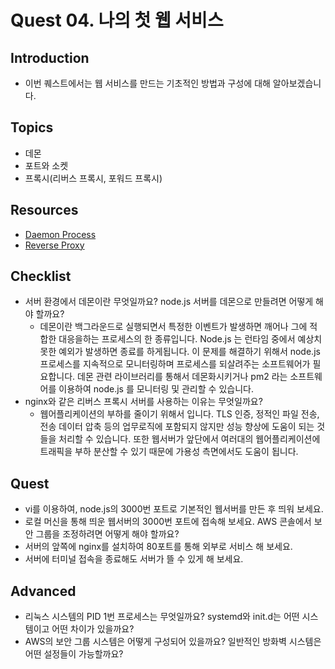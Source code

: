 # Quest 04. 나의 첫 웹 서비스

## Introduction
* 이번 퀘스트에서는 웹 서비스를 만드는 기초적인 방법과 구성에 대해 알아보겠습니다.

## Topics
* 데몬
* 포트와 소켓
* 프록시(리버스 프록시, 포워드 프록시)

## Resources
* [Daemon Process](https://www.quora.com/What-is-a-daemon-process-in-Linux)
* [Reverse Proxy](https://www.nginx.com/resources/glossary/reverse-proxy-server/)

## Checklist
* 서버 환경에서 데몬이란 무엇일까요? node.js 서버를 데몬으로 만들려면 어떻게 해야 할까요?
  * 데몬이란 백그라운드로 실행되면서 특정한 이벤트가 발생하면 깨어나 그에 적합한 대응을하는 프로세스의 한 종류입니다.
Node.js 는 런타임 중에서 예상치 못한 예외가 발생하면 종료를 하게됩니다. 
이 문제를 해결하기 위해서 node.js 프로세스를 지속적으로 모니터링하며 프로세스를 되살려주는 소프트웨어가 필요합니다.
데몬 관련 라이브러리를 통해서 데몬화시키거나 pm2 라는 소프트웨어를 이용하여 node.js 를 모니터링 및 관리할 수 있습니다. 
* nginx와 같은 리버스 프록시 서버를 사용하는 이유는 무엇일까요?
  * 웹어플리케이션의 부하를 줄이기 위해서 입니다. 
TLS 인증, 정적인 파일 전송, 전송 데이터 압축 등의 업무로직에 포함되지 않지만 성능 향상에 도움이 되는 것들을 처리할 수 있습니다.
또한 웹서버가 앞단에서 여러대의 웹어플리케이션에 트래픽을 부하 분산할 수 있기 때문에 가용성 측면에서도 도움이 됩니다.

## Quest
* vi를 이용하여, node.js의 3000번 포트로 기본적인 웹서버를 만든 후 띄워 보세요.
* 로컬 머신을 통해 띄운 웹서버의 3000번 포트에 접속해 보세요. AWS 콘솔에서 보안 그룹을 조정하려면 어떻게 해야 할까요?
* 서버의 앞쪽에 nginx를 설치하여 80포트를 통해 외부로 서비스 해 보세요.
* 서버에 터미널 접속을 종료해도 서버가 뜰 수 있게 해 보세요.

## Advanced
* 리눅스 시스템의 PID 1번 프로세스는 무엇일까요? systemd와 init.d는 어떤 시스템이고 어떤 차이가 있을까요?
* AWS의 보안 그룹 시스템은 어떻게 구성되어 있을까요? 일반적인 방화벽 시스템은 어떤 설정들이 가능할까요?
